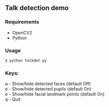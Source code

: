 ## Talk detection demo

### Requirements
* OpenCV2
* Python

### Usage
```bash
$ python talkdet.py
```

### Keys:
<kbd>w</kbd> - Show/hide detected faces (default Off)<br/>
<kbd>e</kbd> - Show/hide detected pupils (default On)<br/>
<kbd>e</kbd> - Show/hide facial landmark points (default On)<br/>
<kbd>q</kbd> - Quit
